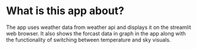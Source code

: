 # What is this app about?

The app uses weather data from weather api and 
displays it on the streamlit web browser. It also shows the forcast data in graph in the app 
along with the functionality of switching between temperature and sky visuals.